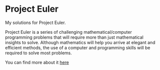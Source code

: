 # Project Euler

My solutions for Project Euler.

Project Euler is a series of challenging mathematical/computer programming problems that will require more than just mathematical insights to solve. Although mathematics will help you arrive at elegant and efficient methods, the use of a computer and programming skills will be required to solve most problems.

You can find more about it [here](https://projecteuler.net)
